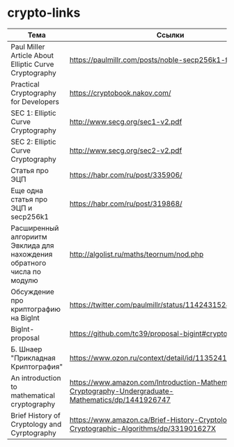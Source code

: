 # crypto-links

| Тема                          | Ссылки                                                            |
| ----------------------------- | ----------------------------------------------------------------- |
| Paul Miller Article About Elliptic Curve Cryptography            | https://paulmillr.com/posts/noble-secp256k1-fast-ecc                     |
| Practical Cryptography for Developers             | https://cryptobook.nakov.com/                      |
| SEC 1: Elliptic Curve Cryptography |               http://www.secg.org/sec1-v2.pdf                |
| SEC 2: Elliptic Curve Cryptography |               http://www.secg.org/sec2-v2.pdf                |
| Статья про ЭЦП                | https://habr.com/ru/post/335906/                                  |
| Еще одна статья про ЭЦП и secp256k1 | https://habr.com/ru/post/319868/                            |
| Расширенный алгориитм Эвклида для нахождения обратного числа по модулю| http://algolist.ru/maths/teornum/nod.php |
| Обсуждение про криптографию на BigInt   | https://twitter.com/paulmillr/status/1142431524521947136                      |
| BigInt-proposal              | https://github.com/tc39/proposal-bigint#cryptography                   |
| Б. Шнаер "Прикладная Криптография"                | https://www.ozon.ru/context/detail/id/1135241/  |
| An introduction to mathematical cryptography     | https://www.amazon.com/Introduction-Mathematical-Cryptography-Undergraduate-Mathematics/dp/1441926747   |
| Brief History of Cryptology and Cyrptography                   | https://www.amazon.ca/Brief-History-Cryptology-Cryptographic-Algorithms/dp/331901627X                    |
